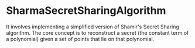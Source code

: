 # SharmaSecretSharingAlgorithm
It involves implementing a simplified version of Shamir's Secret Sharing algorithm. The core concept is to reconstruct a secret (the constant term of a polynomial) given a set of points that lie on that polynomial.
